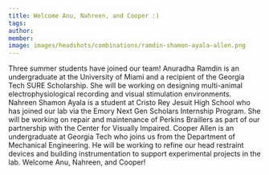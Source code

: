 ```yaml
---
title: Welcome Anu, Nahreen, and Cooper :)
tags:
author: 
member: 
image: images/headshots/combinations/ramdin-shamon-ayala-allen.png
---
```


Three summer students have joined our team! Anuradha Ramdin is an undergraduate at the University of Miami and a recipient of the Georgia Tech SURE Scholarship.  She will be working on designing multi-animal electrophysiological recording and visual stimulation environments.  Nahreen Shamon Ayala is a student at Cristo Rey Jesuit High School who has joined our lab via the Emory Next Gen Scholars Internship Program.  She will be working on repair and maintenance of Perkins Braillers as part of our partnership with the Center for Visually Impaired.  Cooper Allen is an undergraduate at Georgia Tech who joins us from the Department of Mechanical Engineering.  He will be working to refine our head restraint devices and building instrumentation to support experimental projects in the lab.  Welcome Anu, Nahreen, and Cooper!